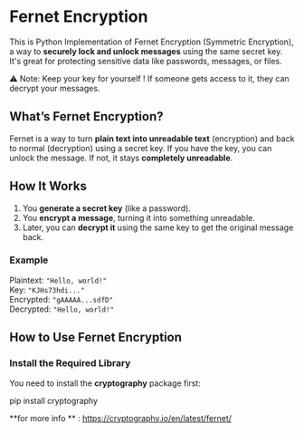 # Fernet Encryption  
This is Python Implementation of Fernet Encryption (Symmetric Encryption), a way to **securely lock and unlock messages** using the same secret key. It's great for protecting sensitive data like passwords, messages, or files.  

⚠️ Note: Keep your key for yourself ! If someone gets access to it, they can decrypt your messages.  

## What’s Fernet Encryption?  
Fernet is a way to turn **plain text into unreadable text** (encryption) and back to normal (decryption) using a secret key. If you have the key, you can unlock the message. If not, it stays **completely unreadable**.  

## How It Works  
1. You **generate a secret key** (like a password).  
2. You **encrypt a message**, turning it into something unreadable.  
3. Later, you can **decrypt it** using the same key to get the original message back.  

### Example  
Plaintext: `"Hello, world!"`  
Key: `"KJHs73hdi..."`  
Encrypted: `"gAAAAA...sdfD"`  
Decrypted: `"Hello, world!"`  

## How to Use Fernet Encryption  
### Install the Required Library  
You need to install the **cryptography** package first:  

pip install cryptography

**for more info ** : https://cryptography.io/en/latest/fernet/

